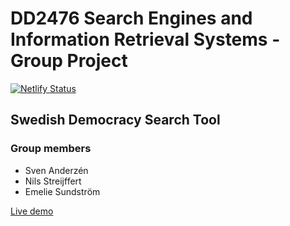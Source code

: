 # DD2476 Search Engines and Information Retrieval Systems - Group Project
[![Netlify Status](https://api.netlify.com/api/v1/badges/966fffe7-0705-4709-be9c-1d8b88f56c42/deploy-status)](https://app.netlify.com/sites/dazzling-einstein-023074/deploys)

## Swedish Democracy Search Tool

### Group members
* Sven Anderzén
* Nils Streijffert
* Emelie Sundström

[Live demo](https://dd2476-swedish-democracy.eu)